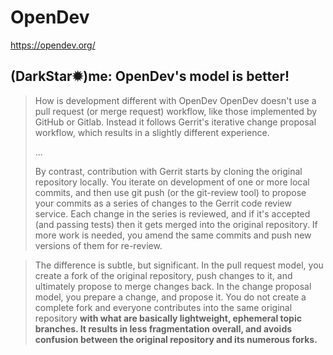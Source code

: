 # OpenDev
https://opendev.org/

## (DarkStar✹)me: OpenDev's model is better!

>How is development different with OpenDev
>OpenDev doesn't use a pull request (or merge request) workflow, like those implemented by GitHub or Gitlab. Instead it follows Gerrit's iterative change proposal workflow, which results in a slightly different experience.
>
>...
>
>By contrast, contribution with Gerrit starts by cloning the original repository locally. You iterate on development of one or more local commits, and then use git push (or the git-review tool) to propose your commits as a series of changes to the Gerrit code review service. Each change in the series is reviewed, and if it's accepted (and passing tests) then it gets merged into the original repository. If more work is needed, you amend the same commits and push new versions of them for re-review.

>The difference is subtle, but significant. In the pull request model, you create a fork of the original repository, push changes to it, and ultimately propose to merge changes back. In the change proposal model, you prepare a change, and propose it. You do not create a complete fork and everyone contributes into the same original repository **with what are basically lightweight, ephemeral topic branches. It results in less fragmentation overall, and avoids confusion between the original repository and its numerous forks.**
